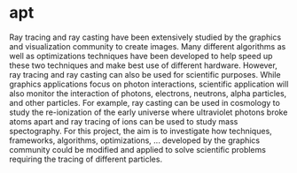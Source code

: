 # apt
Ray tracing and ray casting have been extensively studied by the graphics and visualization community to create images. Many different algorithms as well as optimizations techniques have been developed to help speed up these two techniques and make best use of different hardware. However, ray tracing and ray casting can also be used for scientific purposes. While graphics applications focus on photon interactions, scientific application will also monitor the interaction of photons, electrons, neutrons, alpha particles, and other particles. For example, ray casting can be used in cosmology to study the re-ionization of the early universe where ultraviolet photons broke atoms apart and ray tracing of ions can be used to study mass spectography.  For this project, the aim is to investigate how techniques, frameworks, algorithms, optimizations, ... developed by the graphics community could be modified and applied to solve scientific problems requiring the tracing of different particles.
 
